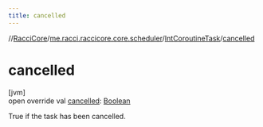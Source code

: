 ```yaml
---
title: cancelled
---
```

//[RacciCore](../../../index.html)/[me.racci.raccicore.core.scheduler](../index.html)/[IntCoroutineTask](index.html)/[cancelled](cancelled.html)



# cancelled



[jvm]\
open override val [cancelled](cancelled.html): [Boolean](https://kotlinlang.org/api/latest/jvm/stdlib/kotlin/-boolean/index.html)



True if the task has been cancelled.




